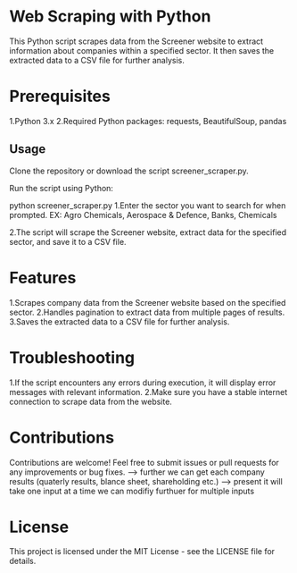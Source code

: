 
# Web Scraping with Python

This Python script scrapes data from the Screener website to extract information about companies within a specified sector. It then saves the extracted data to a CSV file for further analysis.

# Prerequisites
1.Python 3.x
2.Required Python packages: requests, BeautifulSoup, pandas
## Usage

Clone the repository or download the script screener_scraper.py.

Run the script using Python:

python screener_scraper.py
1.Enter the sector you want to search for when prompted.
  EX: Agro Chemicals, Aerospace & Defence, Banks, Chemicals

2.The script will scrape the Screener website, extract data for the specified sector, and save it to a CSV file.

# Features
1.Scrapes company data from the Screener website based on the specified sector.
2.Handles pagination to extract data from multiple pages of results.
3.Saves the extracted data to a CSV file for further analysis.

# Troubleshooting
1.If the script encounters any errors during execution, it will display error messages with relevant information.
2.Make sure you have a stable internet connection to scrape data from the website.

# Contributions
Contributions are welcome! Feel free to submit issues or pull requests for any improvements or bug fixes.
--> further we can get each company results (quaterly results, blance sheet, shareholding etc.)
--> present it will take one input at a time we can modifiy furthuer for multiple inputs 

# License
This project is licensed under the MIT License - see the LICENSE file for details.